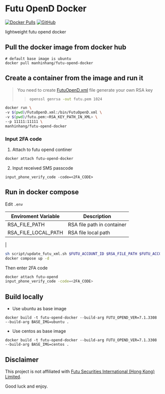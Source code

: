 # Futu OpenD Docker

[![Docker Pulls](https://img.shields.io/docker/pulls/manhinhang/futu-opend-docker)](https://hub.docker.com/r/manhinhang/futu-opend-docker)
[![GitHub](https://img.shields.io/github/license/manhinhang/futu-opend-docker)](https://github.com/manhinhang/futu-opend-docker/blob/main/LICENSE)

lightweight futu opend docker

## Pull the docker image from docker hub

```
# default base image is ubuntu
docker pull manhinhang/futu-opend-docker
```

## Create a container from the image and run it

> You need to create [FutuOpenD.xml](https://openapi.futunn.com/futu-api-doc/opend/opend-cmd.html) file
> generate your own RSA key
>> ```bash
>> openssl genrsa -out futu.pem 1024
>> ```

```bash
docker run \
-v $(pwd)/FutuOpenD.xml:/bin/FutuOpenD.xml \
-v $(pwd)/futu.pem:<RSA_KEY_PATH_IN_XML> \
--p 11111:11111 \
manhinhang/futu-opend-docker
```

### Input 2FA code

1. Attach to futu opend continer

```bash
docker attach futu-opend-docker
```
2. Input received SMS passcode

```
input_phone_verify_code -code=<2FA_CODE>
```

## Run in docker compose

Edit `.env`

| Enviroment Variable | Description                |
| ------------------- | -------------------------- |
| RSA_FILE_PATH       | RSA file path in container |
| RSA_FILE_LOCAL_PATH | RSA file local path        |
|

```bash
sh script/update_futu_xml.sh $FUTU_ACCOUNT_ID $RSA_FILE_PATH $FUTU_ACCOUNT_PWD
docker compose up -d
```

Then enter 2FA code

```bash
docker attach futu-opend
input_phone_verify_code -code=<2FA_CODE>
```

## Build locally

- Use ubuntu as base image

```
docker build -t futu-opend-docker --build-arg FUTU_OPEND_VER=7.1.3308 --build-arg BASE_IMG=ubuntu .
```

- Use centos as base image

```
docker build -t futu-opend-docker --build-arg FUTU_OPEND_VER=7.1.3308 --build-arg BASE_IMG=centos .
```

## Disclaimer

This project is not affiliated with [Futu Securities International  (Hong Kong) Limited](https://www.futuhk.com/).

Good luck and enjoy.